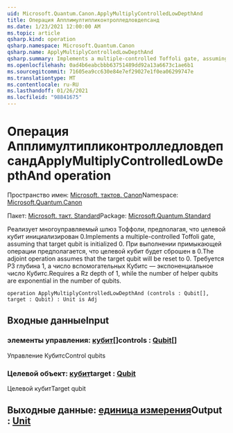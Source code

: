 ```yaml
---
uid: Microsoft.Quantum.Canon.ApplyMultiplyControlledLowDepthAnd
title: Операция Апплимултипликонтролледловдепсанд
ms.date: 1/23/2021 12:00:00 AM
ms.topic: article
qsharp.kind: operation
qsharp.namespace: Microsoft.Quantum.Canon
qsharp.name: ApplyMultiplyControlledLowDepthAnd
qsharp.summary: Implements a multiple-controlled Toffoli gate, assuming that target qubit is initialized 0.  The adjoint operation assumes that the target qubit will be reset to 0.  Requires a Rz depth of 1, while the number of helper qubits are exponential in the number of qubits.
ms.openlocfilehash: 0ad4b6eabcbbb63751489dd92a13a6673c1ae6b1
ms.sourcegitcommit: 71605ea9cc630e84e7ef29027e1f0ea06299747e
ms.translationtype: MT
ms.contentlocale: ru-RU
ms.lasthandoff: 01/26/2021
ms.locfileid: "98841675"
---
```

# <a name="applymultiplycontrolledlowdepthand-operation"></a><span data-ttu-id="a904c-102">Операция Апплимултипликонтролледловдепсанд</span><span class="sxs-lookup"><span data-stu-id="a904c-102">ApplyMultiplyControlledLowDepthAnd operation</span></span>

<span data-ttu-id="a904c-103">Пространство имен: [Microsoft. тактов. Canon](xref:Microsoft.Quantum.Canon)</span><span class="sxs-lookup"><span data-stu-id="a904c-103">Namespace: [Microsoft.Quantum.Canon](xref:Microsoft.Quantum.Canon)</span></span>

<span data-ttu-id="a904c-104">Пакет: [Microsoft. такт. Standard](https://nuget.org/packages/Microsoft.Quantum.Standard)</span><span class="sxs-lookup"><span data-stu-id="a904c-104">Package: [Microsoft.Quantum.Standard](https://nuget.org/packages/Microsoft.Quantum.Standard)</span></span>


<span data-ttu-id="a904c-105">Реализует многоуправляемый шлюз Тоффоли, предполагая, что целевой кубит инициализирован 0.</span><span class="sxs-lookup"><span data-stu-id="a904c-105">Implements a multiple-controlled Toffoli gate, assuming that target qubit is initialized 0.</span></span>  <span data-ttu-id="a904c-106">При выполнении примыкающей операции предполагается, что целевой кубит будет сброшен в 0.</span><span class="sxs-lookup"><span data-stu-id="a904c-106">The adjoint operation assumes that the target qubit will be reset to 0.</span></span>  <span data-ttu-id="a904c-107">Требуется РЗ глубина 1, а число вспомогательных Кубитс — экспоненциальное число Кубитс.</span><span class="sxs-lookup"><span data-stu-id="a904c-107">Requires a Rz depth of 1, while the number of helper qubits are exponential in the number of qubits.</span></span>

```qsharp
operation ApplyMultiplyControlledLowDepthAnd (controls : Qubit[], target : Qubit) : Unit is Adj
```


## <a name="input"></a><span data-ttu-id="a904c-108">Входные данные</span><span class="sxs-lookup"><span data-stu-id="a904c-108">Input</span></span>

### <a name="controls--qubit"></a><span data-ttu-id="a904c-109">элементы управления: [кубит](xref:microsoft.quantum.lang-ref.qubit)[]</span><span class="sxs-lookup"><span data-stu-id="a904c-109">controls : [Qubit](xref:microsoft.quantum.lang-ref.qubit)[]</span></span>

<span data-ttu-id="a904c-110">Управление Кубитс</span><span class="sxs-lookup"><span data-stu-id="a904c-110">Control qubits</span></span>


### <a name="target--qubit"></a><span data-ttu-id="a904c-111">Целевой объект: [кубит](xref:microsoft.quantum.lang-ref.qubit)</span><span class="sxs-lookup"><span data-stu-id="a904c-111">target : [Qubit](xref:microsoft.quantum.lang-ref.qubit)</span></span>

<span data-ttu-id="a904c-112">Целевой кубит</span><span class="sxs-lookup"><span data-stu-id="a904c-112">Target qubit</span></span>



## <a name="output--unit"></a><span data-ttu-id="a904c-113">Выходные данные: [единица измерения](xref:microsoft.quantum.lang-ref.unit)</span><span class="sxs-lookup"><span data-stu-id="a904c-113">Output : [Unit](xref:microsoft.quantum.lang-ref.unit)</span></span>

